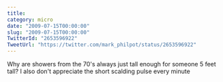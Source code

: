 ```yaml
---
title: 
category: micro
date: "2009-07-15T00:00:00"
slug: "2009-07-15T00:00:00"
TwitterId: "2653596922"
TweetUrl: "https://twitter.com/mark_philpot/status/2653596922"
---
```


Why are showers from the 70's always just tall enough for someone 5 feet tall? I
also don't appreciate the short scalding pulse every minute
